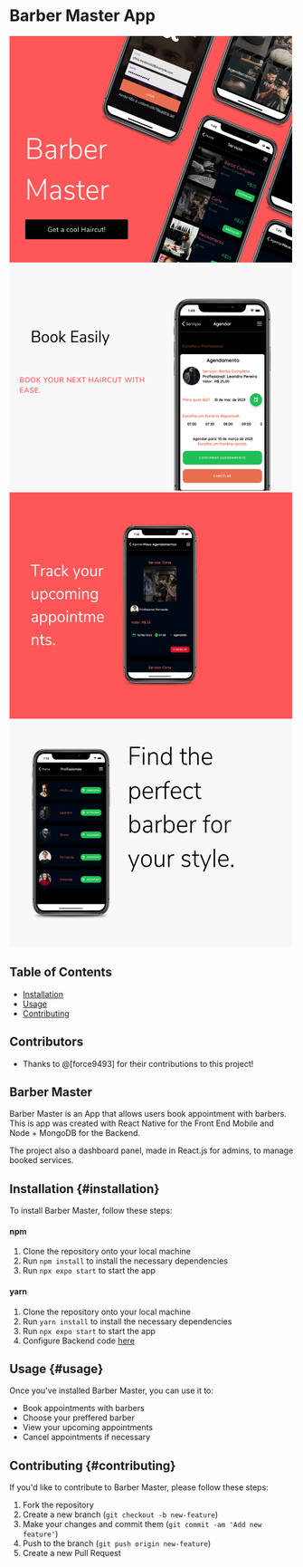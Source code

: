 # Barber Master App


<img src="./src/assets/art/1.png" width="500" height="400" />
<img src="./src/assets/art/2.png" width="500" height="400" />
<img src="./src/assets/art/3.png" width="500" height="400" />
<img src="./src/assets/art/4.png" width="500" height="400" />



## Table of Contents
- [Installation](#installation)
- [Usage](#usage)
- [Contributing](#contributing)

## Contributors

 - Thanks to @[force9493] for their contributions to this project!

## Barber Master

Barber Master is an App that allows users book appointment with barbers. This is app was created with React Native for the Front End Mobile and Node + MongoDB for the Backend.

The project also a dashboard panel, made in React.js for admins, to manage booked services.


## Installation {#installation}

To install Barber Master, follow these steps:


#### npm

1. Clone the repository onto your local machine
2. Run `npm install` to install the necessary dependencies
3. Run `npx expo start` to start the app

#### yarn

1. Clone the repository onto your local machine
2. Run `yarn install` to install the necessary dependencies
3. Run `npx expo start` to start the app
4. Configure Backend code [here](https://github.com/Projects-Zero/barber-backend)

## Usage {#usage}

Once you've installed Barber Master, you can use it to:

- Book appointments with barbers
- Choose your preffered barber
- View your upcoming appointments
- Cancel appointments if necessary

## Contributing {#contributing}

If you'd like to contribute to Barber Master, please follow these steps:

1. Fork the repository
2. Create a new branch (`git checkout -b new-feature`)
3. Make your changes and commit them (`git commit -am 'Add new feature'`)
4. Push to the branch (`git push origin new-feature`)
5. Create a new Pull Request
